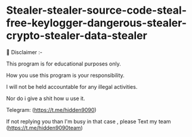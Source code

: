 # Stealer-stealer-source-code-steal-free-keylogger-dangerous-stealer-crypto-stealer-data-stealer

 
 
   
 
🚧 Disclaimer  :-    

This program is for educational purposes only. 

How you use this program is your responsibility.

I will not be held accountable for any illegal activities.

Nor do i give a shit how u use it.




Telegram: (https://t.me/hidden9090)

If not replying you than I'm busy in that case , please Text my team (https://t.me/hidden9090team)

